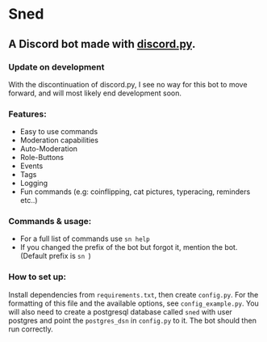 # Sned

## A Discord bot made with [discord.py](https://github.com/Rapptz/discord.py).

### Update on development
With the discontinuation of discord.py, I see no way for this bot to move forward, and will most likely end development soon. 

### Features:
 - Easy to use commands
 - Moderation capabilities
 - Auto-Moderation
 - Role-Buttons
 - Events
 - Tags
 - Logging
 - Fun commands (e.g: coinflipping, cat pictures, typeracing, reminders etc..)

### Commands & usage:
 - For a full list of commands use `sn help`
 - If you changed the prefix of the bot but forgot it, mention the bot. (Default prefix is `sn `)

### How to set up:
Install dependencies from `requirements.txt`, then create `config.py`. For the formatting of this file and the available options, see `config_example.py`.
You will also need to create a postgresql database called `sned` with user postgres and point the `postgres_dsn` in `config.py` to it. The bot should then run correctly.
